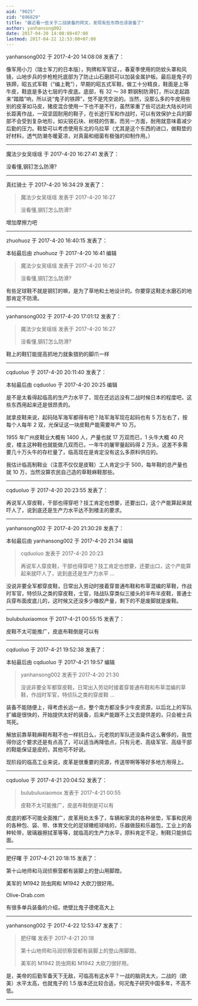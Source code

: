 ```yaml
---
aid: "9025"
zid: "696829"
title: "最近看一些关于二战装备的网文，发现有些东西也该装备了"
author: yanhansong002
date: 2017-04-20 14:08:08+07:00
lastmod: 2017-04-22 12:53:00+07:00
---
```


yanhansong002 于 2017-4-20 14:08:08 发表了：

像军用小刀（瑞士军刀的日本版），狗牌和军官证，，春夏季使用的防蚊头罩和风镜，山地步兵的步枪枪托底部为了防止山石磨损可以加装金属护板。最后是鬼子的铁蹄，昭五式军鞋（“编上靴”），早期的昭五式军鞋，做工十分精良，鞋面是上等牛皮，鞋底是多达七层的牛皮底。底部，有 32 ～ 38 颗钢制防滑钉，所以走起路来“踏踏”响，所以说“鬼子的铁蹄”，觉不是凭空说的。当然，没那么多的牛皮用些别的皮革如马皮，猪皮混合使用一下也不是不行，虽然笨重了些可远赴大陆长时间长距离作战，一双坚固耐用的鞋子，在长途行军和作战时，可以有效保护士兵的脚部不会受到复杂地形，如尖锐石块、树枝的伤害。而另一方面，耐用就意味着减少后勤的压力。鞋垫可以考虑使用东北的乌拉草（尤其是这个东西的进口，做鞋垫的好材料，透气防潮冬暖夏凉，对真菌和细菌有极强的抑制作用。）

---

魔法少女吴瑶瑶 于 2017-4-20 16:27:41 发表了：

没看懂,钢钉怎么防滑?

---

真红骑士 于 2017-4-20 16:34:29 发表了：

> 魔法少女吴瑶瑶 发表于 2017-4-20 16:27
>
> 没看懂,钢钉怎么防滑?

增加摩擦力吧

---

zhuohuoz 于 2017-4-20 16:40:15 发表了：

本帖最后由 zhuohuoz 于 2017-4-20 16:41 编辑

> 魔法少女吴瑶瑶 发表于 2017-4-20 16:27
>
> 没看懂,钢钉怎么防滑?

有些足球鞋不就是钢钉的嘛，是为了草地和土地设计的。你要穿这鞋走水磨石的地那肯定不防滑。

---

yanhansong002 于 2017-4-20 17:01:12 发表了：

> 魔法少女吴瑶瑶 发表于 2017-4-20 16:27
>
> 没看懂,钢钉怎么防滑?

鞋上的鞋钉能提高抓地力就象猎豹的脚爪一样

---

cqduoluo 于 2017-4-20 20:11:40 发表了：

本帖最后由 cqduoluo 于 2017-4-20 20:25 编辑

是不是太看得起临高的生产力水平了，现在还远远没有二战时候日本的程度吧，这些东西用起来还是很昂贵的。

就拿皮鞋来说，起码陆军海军都得有吧？陆军海军现在起码也有 5 万左右了，按每个人每年 2 双，光保证这一块皮鞋产能需要年产 10 万。

1955 年广州皮鞋业大概有 1400 人，产量也就 17 万双而已，1 头牛大概 40 尺皮，楼主这种鞋也就能做几双而已，一年牛的屠宰量起码得 2 万头，这差不多需要几十万头牛的存栏量了，临高现在是肯定没有这么多原料供应的。

我估计临高制鞋业（注意不仅仅是皮鞋）工人肯定少于 500，每年鞋的总产量也就 10 万，当然没算农民自己造的草鞋麻鞋那些。

---

cqduoluo 于 2017-4-20 20:23:55 发表了：

再说军人穿皮鞋，干部也得穿吧？技工肯定也想要，还要出口，这个产能算起来就吓人了，说到底还是生产力水平达不到楼主的要求。

---

yanhansong002 于 2017-4-20 21:30:28 发表了：

本帖最后由 yanhansong002 于 2017-4-20 21:34 编辑

> cqduoluo 发表于 2017-4-20 20:23
>
> 再说军人穿皮鞋，干部也得穿吧？技工肯定也想要，还要出口，这个产能算起来就吓人了，说到底还是生产力水平 ...

没说非要全军都穿皮鞋，日常出入劳动时接着穿普通布鞋和布草混编的草鞋，作战时军官，特侦队之类的穿皮鞋，士官，陆战队穿类似三接头的半布半皮鞋，普通士兵穿布面皮底儿的，这时候又还没多少橡胶产量，剩下的不是废脚就是废鞋。

---

bulubuluxiaomox 于 2017-4-21 00:55:15 发表了：

皮鞋不太可能推广，皮底布鞋倒是可以有

---

cqduoluo 于 2017-4-21 19:52:38 发表了：

本帖最后由 cqduoluo 于 2017-4-21 19:57 编辑

> yanhansong002 发表于 2017-4-20 21:30
>
> 没说非要全军都穿皮鞋，日常出入劳动时接着穿普通布鞋和布草混编的草鞋，作战时军官，特侦队之类的穿皮鞋 ...

装备不能随便上，得考虑长远一点，整个南方都没多少牛皮资源，以后北上的军队扩编是很快的，开始提供太好的装备，后来产能跟不上又去提供差的，只会被士兵骂死。

解放前靠草鞋麻鞋布鞋不也一样抗日么，元老院的军队还没条件这么奢侈的，我觉得你这个要求还是有点高了，可以适当再降低点，只有元老、高级军官、高级干部的鞋能保证是皮的，其他可不好说。

现阶段的临高工业来说，皮革是很重要的资源，传送带啊等等好多地方用得上。

---

cqduoluo 于 2017-4-21 20:04:52 发表了：

> bulubuluxiaomox 发表于 2017-4-21 00:55
>
> 皮鞋不太可能推广，皮底布鞋倒是可以有

皮底的都不可能全面推广，皮革用处太多了，车辆和家具的各种坐垫，军事和民用的各种包、袋、带、体育文化的足球橄榄球啥的，乐器做鼓和乐器包，工业上的各种轮带，玻璃器擦拭革等等，就临高的生产力水平，原料肯定不足，制鞋只能排后面。

---

肥仔曙 于 2017-4-21 20:18:15 发表了：

第十山地师和马润侦察营都有装脚上的登山用脚蹬。

美军的 M1942 防虫网和 M1942 大砍刀很好用。

Olive-Drab.com

有很多单兵装备的介绍，绝壁比鬼子德佬高大上

---

yanhansong002 于 2017-4-22 12:53:47 发表了：

> 肥仔曙 发表于 2017-4-21 20:18
>
> 第十山地师和马润侦察营都有装脚上的登山用脚蹬。
>
> 美军的 M1942 防虫网和 M1942 大砍刀很好用。

是，美帝的后勤军备天下无敌，可临高有这水平？一战的脑洞太大，二战的（欧美）水平太高，也就鬼子的 1.5 版本还比较合适，何况鬼子研究中国多年，不高不低。

---
